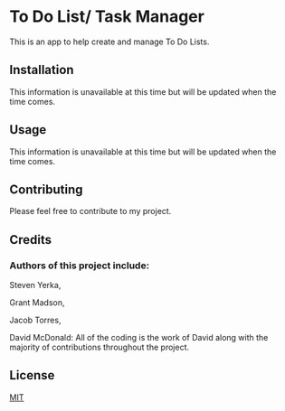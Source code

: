# To Do List/ Task Manager

This is an app to help create and manage To Do Lists. 

## Installation

This information is unavailable at this time but will be updated when the time comes.

## Usage

This information is unavailable at this time but will be updated when the time comes.

## Contributing

Please feel free to contribute to my project. 

## Credits

### Authors of this project include: 

Steven Yerka, 

Grant Madson,

Jacob Torres,

David McDonald: All of the coding is the work of David along with the majority of contributions throughout the project.

## License
[MIT](https://choosealicense.com/licenses/mit/)